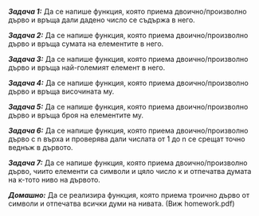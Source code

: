 ***Задача 1:*** Да се напише функция, която приема двоично/произволно дърво и връща дали дадено число се съдържа в него.

***Задача 2:*** Да се напише функция, която приема двоично/произволно дърво и връща сумата на елементите в него.

***Задача 3:*** Да се напише функция, която приема двоично/произволно дърво и връща най-големият елемент в него.

***Задача 4:*** Да се напише функция, която приема двоично/произволно дърво и връща височината му.

***Задача 5:*** Да се напише функция, която приема двоично/произволно дърво и връща броя на елементите му.

***Задача 6:*** Да се напише функция, която приема двоично/произволно дърво с n върха и проверява дали числата от 1 до n се срещат точно веднъж в дървото.

***Задача 7:*** Да се напише функция, която приема двоично/произволно дърво, чиито елементи са символи и цяло число к и отпечатва думата на к-тото ниво на дървото.

***Домашно:*** Да се реализира функция, която приема троично дърво от символи и отпечатва всички думи на нивата. (Виж homework.pdf)


